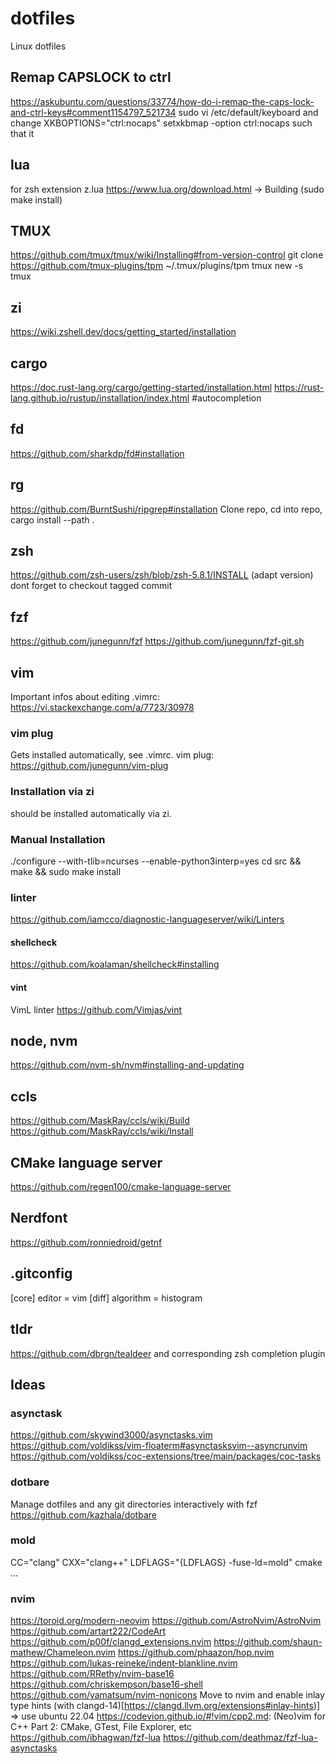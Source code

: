 # dotfiles
Linux dotfiles

## Remap CAPSLOCK to ctrl
https://askubuntu.com/questions/33774/how-do-i-remap-the-caps-lock-and-ctrl-keys#comment1154797_521734
sudo vi /etc/default/keyboard and change XKBOPTIONS="ctrl:nocaps"
setxkbmap -option ctrl:nocaps such that it

## lua
for zsh extension z.lua
https://www.lua.org/download.html -> Building (sudo make install)

## TMUX
https://github.com/tmux/tmux/wiki/Installing#from-version-control
git clone https://github.com/tmux-plugins/tpm ~/.tmux/plugins/tpm
tmux new -s tmux

## zi
https://wiki.zshell.dev/docs/getting_started/installation

## cargo
https://doc.rust-lang.org/cargo/getting-started/installation.html
https://rust-lang.github.io/rustup/installation/index.html #autocompletion

## fd
https://github.com/sharkdp/fd#installation

## rg
https://github.com/BurntSushi/ripgrep#installation
Clone repo, cd into repo, cargo install --path .

## zsh
https://github.com/zsh-users/zsh/blob/zsh-5.8.1/INSTALL (adapt version)
dont forget to checkout tagged commit

## fzf
https://github.com/junegunn/fzf
https://github.com/junegunn/fzf-git.sh

## vim
Important infos about editing .vimrc: https://vi.stackexchange.com/a/7723/30978

### vim plug
Gets installed automatically, see .vimrc.
vim plug: https://github.com/junegunn/vim-plug

### Installation via zi
should be installed automatically via zi.

### Manual Installation
./configure --with-tlib=ncurses --enable-python3interp=yes
cd src && make && sudo make install

### linter
https://github.com/iamcco/diagnostic-languageserver/wiki/Linters

#### shellcheck
https://github.com/koalaman/shellcheck#installing

#### vint
VimL linter
https://github.com/Vimjas/vint

## node, nvm
https://github.com/nvm-sh/nvm#installing-and-updating

## ccls
https://github.com/MaskRay/ccls/wiki/Build
https://github.com/MaskRay/ccls/wiki/Install

## CMake language server
https://github.com/regen100/cmake-language-server

## Nerdfont
https://github.com/ronniedroid/getnf

## .gitconfig
[core]
    editor = vim
[diff]
    algorithm = histogram

## tldr
https://github.com/dbrgn/tealdeer and corresponding zsh completion plugin

## Ideas

### asynctask
https://github.com/skywind3000/asynctasks.vim
https://github.com/voldikss/vim-floaterm#asynctasksvim--asyncrunvim
https://github.com/voldikss/coc-extensions/tree/main/packages/coc-tasks

### dotbare
Manage dotfiles and any git directories interactively with fzf
https://github.com/kazhala/dotbare

### mold
CC="clang" CXX="clang++" LDFLAGS="{LDFLAGS} -fuse-ld=mold" cmake ...

### nvim
https://toroid.org/modern-neovim
https://github.com/AstroNvim/AstroNvim
https://github.com/artart222/CodeArt
https://github.com/p00f/clangd_extensions.nvim
https://github.com/shaun-mathew/Chameleon.nvim
https://github.com/phaazon/hop.nvim
https://github.com/lukas-reineke/indent-blankline.nvim
https://github.com/RRethy/nvim-base16
https://github.com/chriskempson/base16-shell
https://github.com/yamatsum/nvim-nonicons
Move to nvim and enable inlay type hints (with clangd-14)[https://clangd.llvm.org/extensions#inlay-hints)] => use ubuntu 22.04
https://codevion.github.io/#!vim/cpp2.md: (Neo)vim for C++ Part 2: CMake, GTest, File Explorer, etc
https://github.com/ibhagwan/fzf-lua
https://github.com/deathmaz/fzf-lua-asynctasks
